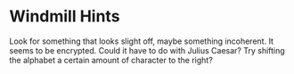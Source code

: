 # Windmill Hints


[//]: # (Example of the tabs.)

<tabs>
<tab title="Hint 1">Look for something that looks slight off, maybe something incoherent.</tab>
<tab title="Hint 2">It seems to be encrypted. Could it have to do with Julius Caesar?</tab>
<tab title="Hint 3">Try shifting the alphabet a certain amount of character to the right?</tab>
</tabs>
